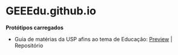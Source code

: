 # GEEEdu.github.io

**Protótipos carregados**
- Guia de matérias da USP afins ao tema de Educação: [Preview](https://geeedu.github.io/materias_edu) | Repositório
